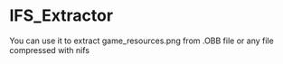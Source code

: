 # IFS_Extractor
You can use it to extract game_resources.png from .OBB file or any file compressed with nifs
